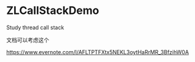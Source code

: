# ZLCallStackDemo
 Study thread call stack 

文档可以考虑这个

https://www.evernote.com/l/AFLTPTFXtx5NEKL3oytHaRrMR_3BfzihW0A

